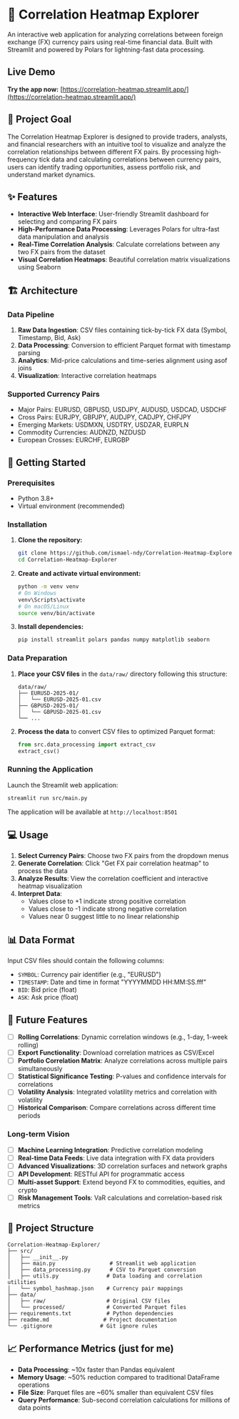 # 🔗 Correlation Heatmap Explorer

An interactive web application for analyzing correlations between foreign exchange (FX) currency pairs using real-time financial data. Built with Streamlit and powered by Polars for lightning-fast data processing.

## Live Demo

**Try the app now:** [https://correlation-heatmap.streamlit.app/](https://correlation-heatmap.streamlit.app/)

## 🎯 Project Goal

The Correlation Heatmap Explorer is designed to provide traders, analysts, and financial researchers with an intuitive tool to visualize and analyze the correlation relationships between different FX pairs. By processing high-frequency tick data and calculating correlations between currency pairs, users can identify trading opportunities, assess portfolio risk, and understand market dynamics.

## ✨ Features

- **Interactive Web Interface**: User-friendly Streamlit dashboard for selecting and comparing FX pairs
- **High-Performance Data Processing**: Leverages Polars for ultra-fast data manipulation and analysis
- **Real-Time Correlation Analysis**: Calculate correlations between any two FX pairs from the dataset
- **Visual Correlation Heatmaps**: Beautiful correlation matrix visualizations using Seaborn

## 🏗️ Architecture

### Data Pipeline

1. **Raw Data Ingestion**: CSV files containing tick-by-tick FX data (Symbol, Timestamp, Bid, Ask)
2. **Data Processing**: Conversion to efficient Parquet format with timestamp parsing
3. **Analytics**: Mid-price calculations and time-series alignment using asof joins
4. **Visualization**: Interactive correlation heatmaps

### Supported Currency Pairs

- Major Pairs: EURUSD, GBPUSD, USDJPY, AUDUSD, USDCAD, USDCHF
- Cross Pairs: EURJPY, GBPJPY, AUDJPY, CADJPY, CHFJPY
- Emerging Markets: USDMXN, USDTRY, USDZAR, EURPLN
- Commodity Currencies: AUDNZD, NZDUSD
- European Crosses: EURCHF, EURGBP

## 🚀 Getting Started

### Prerequisites

- Python 3.8+
- Virtual environment (recommended)

### Installation

1. **Clone the repository:**

   ```bash
   git clone https://github.com/ismael-ndy/Correlation-Heatmap-Explorer.git
   cd Correlation-Heatmap-Explorer
   ```

2. **Create and activate virtual environment:**

   ```bash
   python -m venv venv
   # On Windows
   venv\Scripts\activate
   # On macOS/Linux
   source venv/bin/activate
   ```

3. **Install dependencies:**
   ```bash
   pip install streamlit polars pandas numpy matplotlib seaborn
   ```

### Data Preparation

1. **Place your CSV files** in the `data/raw/` directory following this structure:

   ```
   data/raw/
   ├── EURUSD-2025-01/
   │   └── EURUSD-2025-01.csv
   ├── GBPUSD-2025-01/
   │   └── GBPUSD-2025-01.csv
   └── ...
   ```

2. **Process the data** to convert CSV files to optimized Parquet format:
   ```python
   from src.data_processing import extract_csv
   extract_csv()
   ```

### Running the Application

Launch the Streamlit web application:

```bash
streamlit run src/main.py
```

The application will be available at `http://localhost:8501`

## 💻 Usage

1. **Select Currency Pairs**: Choose two FX pairs from the dropdown menus
2. **Generate Correlation**: Click "Get FX pair correlation heatmap" to process the data
3. **Analyze Results**: View the correlation coefficient and interactive heatmap visualization
4. **Interpret Data**:
   - Values close to +1 indicate strong positive correlation
   - Values close to -1 indicate strong negative correlation
   - Values near 0 suggest little to no linear relationship

## 📊 Data Format

Input CSV files should contain the following columns:

- `SYMBOL`: Currency pair identifier (e.g., "EURUSD")
- `TIMESTAMP`: Date and time in format "YYYYMMDD HH:MM:SS.fff"
- `BID`: Bid price (float)
- `ASK`: Ask price (float)

## 🔮 Future Features

- [ ] **Rolling Correlations**: Dynamic correlation windows (e.g., 1-day, 1-week rolling)
- [ ] **Export Functionality**: Download correlation matrices as CSV/Excel
- [ ] **Portfolio Correlation Matrix**: Analyze correlations across multiple pairs simultaneously
- [ ] **Statistical Significance Testing**: P-values and confidence intervals for correlations
- [ ] **Volatility Analysis**: Integrated volatility metrics and correlation with volatility
- [ ] **Historical Comparison**: Compare correlations across different time periods

### Long-term Vision

- [ ] **Machine Learning Integration**: Predictive correlation modeling
- [ ] **Real-time Data Feeds**: Live data integration with FX data providers
- [ ] **Advanced Visualizations**: 3D correlation surfaces and network graphs
- [ ] **API Development**: RESTful API for programmatic access
- [ ] **Multi-asset Support**: Extend beyond FX to commodities, equities, and crypto
- [ ] **Risk Management Tools**: VaR calculations and correlation-based risk metrics

## 📁 Project Structure

```
Correlation-Heatmap-Explorer/
├── src/
│   ├── __init__.py
│   ├── main.py                 # Streamlit web application
│   ├── data_processing.py      # CSV to Parquet conversion
│   ├── utils.py               # Data loading and correlation utilities
│   └── symbol_hashmap.json    # Currency pair mappings
├── data/
│   ├── raw/                   # Original CSV files
│   └── processed/             # Converted Parquet files
├── requirements.txt           # Python dependencies
├── readme.md                 # Project documentation
└── .gitignore               # Git ignore rules
```

## 📈 Performance Metrics (just for me)

- **Data Processing**: ~10x faster than Pandas equivalent
- **Memory Usage**: ~50% reduction compared to traditional DataFrame operations
- **File Size**: Parquet files are ~60% smaller than equivalent CSV files
- **Query Performance**: Sub-second correlation calculations for millions of data points
